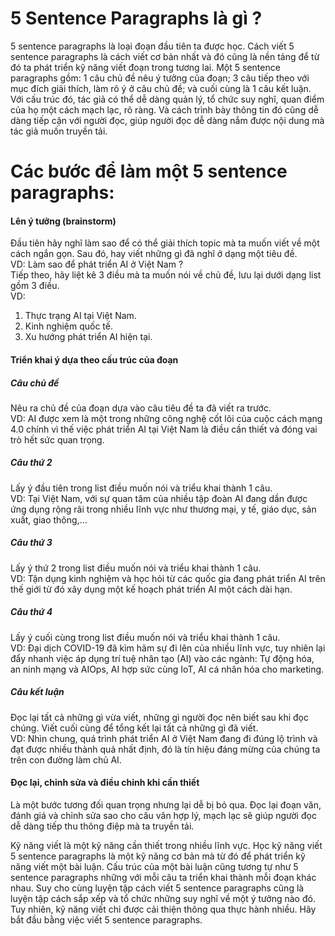 # 5 Sentence Paragraphs là gì ?
5 sentence paragraphs là loại đoạn đầu tiên ta được học. Cách viết 5 sentence paragraphs là cách viết cơ bản nhất và đó cũng là nền tảng để từ đó ta phát triển kỹ năng viết đoạn trong tương lai. Một 5 sentence paragraphs gồm: 1 câu chủ đề nêu ý tưởng của đoạn; 3 câu tiếp theo với mục đích giải thích, làm rõ ý ở câu chủ đề; và cuối cùng là 1 câu kết luận. Với cấu trúc đó, tác giả có thể dễ dàng quản lý, tổ chức suy nghĩ, quan điểm của họ một cách mạch lạc, rõ ràng. Và cách trình bày thông tin đó cũng dễ dàng tiếp cận với người đọc, giúp người đọc dễ dàng nắm được nội dung mà tác giả muốn truyền tải.
# Các bước để làm một 5 sentence paragraphs:
#### Lên ý tưởng (brainstorm)
Đầu tiên hãy nghĩ làm sao để có thể giải thích topic mà ta muốn viết về một cách ngắn gọn. Sau đó, hay viết những gì đã nghĩ ở dạng một tiêu đề.\
VD: Làm sao để phát triển AI ở Việt Nam ?\
Tiếp theo, hãy liệt kê 3 điều mà ta muốn nói về chủ đề, lưu lại dưới dạng list gồm 3 điều.\
VD:
1. Thực trạng AI tại Việt Nam.
2. Kinh nghiệm quốc tế.
3. Xu hướng phát triển AI hiện tại.
#### Triển khai ý dựa theo cấu trúc của đoạn
##### Câu chủ đề 
Nêu ra chủ đề của đoạn dựa vào câu tiêu đề ta đã viết ra trước.\
VD: AI được xem là một trong những công nghệ cốt lõi của cuộc cách mạng 4.0 chính vì thế việc phát triển AI tại Việt Nam là điều cần thiết và đóng vai trò hết sức quan trọng.
##### Câu thứ 2
Lấy ý đầu tiên trong list điều muốn nói và triểu khai thành 1 câu.\
VD: Tại Việt Nam, với sự quan tâm của nhiều tập đoàn AI đang dần được ứng dụng rộng rãi trong nhiều lĩnh vực như thương mại, y tế, giáo dục, sản xuất, giao thông,...
##### Câu thứ 3
Lấy ý thứ 2 trong list điều muốn nói và triểu khai thành 1 câu.\
VD: Tận dụng kinh nghiệm và học hỏi từ các quốc gia đang phát triển AI trên thế giới từ đó xây dụng một kế hoạch phát triển AI một cách dài hạn.
##### Câu thứ 4 
Lấy ý cuối cùng trong list điều muốn nói và triểu khai thành 1 câu.\
VD: Đại dịch COVID-19 đã kìm hãm sự đi lên của nhiều lĩnh vực, tuy nhiên lại đẩy nhanh việc áp dụng trí tuệ nhân tạo (AI) vào các ngành: Tự động hóa, an ninh mạng và AIOps, AI hợp sức cùng IoT, AI cá nhân hóa cho marketing.
##### Câu kết luận
Đọc lại tất cả những gì vừa viết, những gì người đọc nên biết sau khi đọc chúng. Viết cuối cùng để tổng kết lại tất cả những gì đã viết.\
VD: Nhìn chung, quá trình phát triển AI ở Việt Nam đang đi đúng lộ trình và đạt được nhiều thành quả nhất định, đó là tín hiệu đáng mừng của chúng ta trên con đường làm chủ AI.
#### Đọc lại, chỉnh sửa và điều chỉnh khi cần thiết
Là một bước tương đối quan trọng nhưng lại dễ bị bỏ qua. Đọc lại đoạn văn, đánh giá và chỉnh sửa sao cho câu văn hợp lý, mạch lạc sẽ giúp người đọc dễ dàng tiếp thu thông điệp mà ta truyền tải.

Kỹ năng viết là một kỹ năng cần thiết trong nhiều lĩnh vực. Học kỹ năng viết 5 sentence paragraphs là một kỹ năng cơ bản mà từ đó để phát triển kỹ năng viết một bài luận. Cấu trúc của một bài luận cũng tương tự như 5 sentence paragraphs những với mỗi câu ta triển khai thành mỗi đoạn khác nhau. Suy cho cùng luyện tập cách viết 5 sentence paragraphs cũng là luyện tập cách sắp xếp và tổ chức những suy nghĩ về một ý tưởng nào đó. Tuy nhiên, kỹ năng viết chỉ được cải thiện thông qua thực hành nhiều. Hãy bắt đầu bằng việc viết 5 sentence paragraphs.



